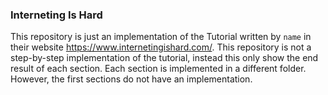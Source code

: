 ### Interneting Is Hard

This repository is just an implementation of the Tutorial written by `name` in their website https://www.internetingishard.com/. 
This repository is not a step-by-step implementation of the tutorial, instead this only show the end result of each section. Each section is implemented in a different folder. However, the first sections do not have an implementation.
